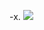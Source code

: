  -x.
<img src="(https://github.com/E-Jaqueline/-x./assets/160799227/c2f52ec5-1903-4937-a533-b1fefd93468b)">
